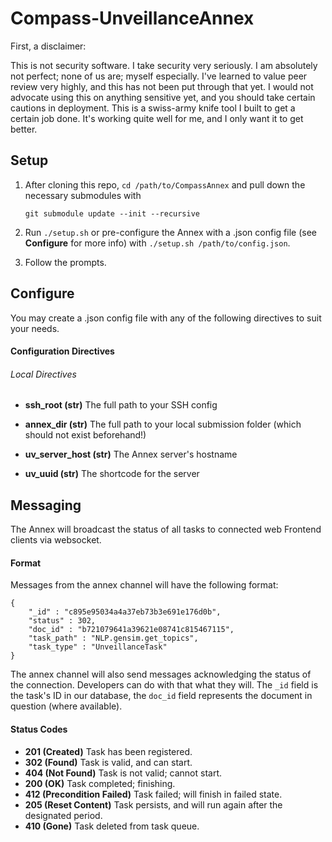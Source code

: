 # Compass-UnveillanceAnnex

First, a disclaimer:

This is not security software. I take security very seriously. I am absolutely not perfect; none of us are; myself especially. I've learned to value peer review very highly, and this has not been put through that yet. I would not advocate using this on anything sensitive yet, and you should take certain cautions in deployment. This is a swiss-army knife tool I built to get a certain job done. It's working quite well for me, and I only want it to get better.

## Setup

1.	After cloning this repo, `cd /path/to/CompassAnnex` and pull down the necessary submodules with
	
	`git submodule update --init --recursive`

1.	Run `./setup.sh` or pre-configure the Annex with a .json config file (see **Configure** for more info) with `./setup.sh /path/to/config.json`.
1.	Follow the prompts.

## Configure

You may create a .json config file with any of the following directives to suit your needs.

#### Configuration Directives

###### Local Directives

*	**ssh_root (str)**
	The full path to your SSH config

*	**annex_dir (str)**
	The full path to your local submission folder (which should not exist beforehand!)

*	**uv_server_host (str)**
	The Annex server's hostname

*	**uv_uuid (str)**
	The shortcode for the server

## Messaging

The Annex will broadcast the status of all tasks to connected web Frontend clients via websocket.

#### Format

Messages from the annex channel will have the following format:

	{
		"_id" : "c895e95034a4a37eb73b3e691e176d0b",
		"status" : 302,
		"doc_id" : "b721079641a39621e08741c815467115",
		"task_path" : "NLP.gensim.get_topics",
		"task_type" : "UnveillanceTask"
	}

The annex channel will also send messages acknowledging the status of the connection.  Developers can do with that what they will.  The `_id` field is the task's ID in our database, the `doc_id` field represents the document in question (where available).

#### Status Codes

*	**201 (Created)** Task has been registered.
*	**302 (Found)** Task is valid, and can start.
*	**404 (Not Found)** Task is not valid; cannot start.
*	**200 (OK)** Task completed; finishing.
*	**412 (Precondition Failed)** Task failed; will finish in failed state.
*	**205 (Reset Content)** Task persists, and will run again after the designated period.
*	**410 (Gone)** Task deleted from task queue.

